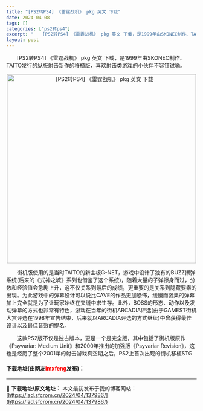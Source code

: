 ```yaml
---
title: "[PS2转PS4] 《雷霆战机》 pkg 英文 下载"
date: 2024-04-08
tags: []
categories: ["ps2转ps4"]
excerpt: "　　[PS2转PS4] 《雷霆战机》 pkg 英文 下载，是1999年由SKONEC制作、TAITO发行的纵版射击新作的移植版，喜欢射击类游戏的小伙伴不容错过呦。 　　街机版使用的是当时TAITO的新主板G-NET，游戏中设计了独有的BUZZ擦弹系统(后来的《式神之城》系列也借鉴了这个系统)，随着大&hellip;"
layout: post
---
```


 <p>　　[PS2转PS4] 《雷霆战机》 pkg 英文 下载，是1999年由SKONEC制作、TAITO发行的纵版射击新作的移植版，喜欢射击类游戏的小伙伴不容错过呦。</p> <p align="center"><img align="" border="0" src="https://lad.sfcrom.cn/wp-content/uploads/2024/04/20240408_6613f9f70d4c1.jpg" width="500" alt="[PS2转PS4] 《雷霆战机》 pkg 英文 下载" /></p> <p>　　街机版使用的是当时TAITO的新主板G-NET，游戏中设计了独有的BUZZ擦弹系统(后来的《式神之城》系列也借鉴了这个系统)，随着大量的子弹擦身而过，分数和经验值会急剧上升，这不仅关系到最后的成绩，更重要的是关系到隐藏要素的出现。为此游戏中的弹幕设计可以说比CAVE的作品更加恐怖，缓慢而密集的弹幕加上完全就是为了让玩家始终在夹缝中求生存。此外，BOSS的形态、动作以及发动弹幕的方式也非常有特色，游戏在当年的街机ARCADIA评选(由于GAMEST街机大赏评选在1998年宣告结束，后来就以ARCADIA评选的方式继续)中曾获得最佳设计以及最佳音效的提名。</p> <p>　　这款PS2版不仅是独占版本，更是一个是完全版，其中包括了街机版原作《Psyvariar: Medium Unit》和2000年推出的加强版《Psyvariar Revision》，这也是经历了整个2001年的射击游戏真空期之后，PS2上首次出现的街机移植STG</p> <p><h4>下载地址(由网友<font color="red">imxfeng</font>发布)：</h4></p> 

---
📖 **下载地址/原文地址：** 本文最初发布于我的博客网站：[https://lad.sfcrom.cn/2024/04/137986/](https://lad.sfcrom.cn/2024/04/137986/)
